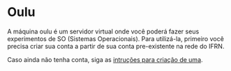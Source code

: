 # Oulu
A máquina oulu é um servidor virtual onde você poderá fazer seus experimentos de SO (Sistemas Operacionais). Para utilizá-la, 
primeiro você precisa criar sua conta a partir de sua conta pre-existente na rede do IFRN.

Caso ainda não tenha conta, siga as [intruções para criação de uma](conta/criacao.md).

